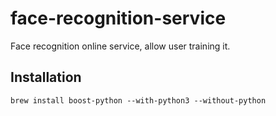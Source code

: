 # face-recognition-service
Face recognition online service, allow user training it.

## Installation 

```
brew install boost-python --with-python3 --without-python
```
